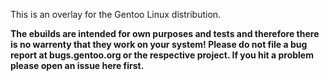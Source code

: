 
This is an overlay for the Gentoo Linux distribution.

**The ebuilds are intended for own purposes and tests and therefore there is no warrenty that they work on your system! Please do not file a bug report at bugs.gentoo.org or the respective project. If you hit a problem please open an issue here first.**
